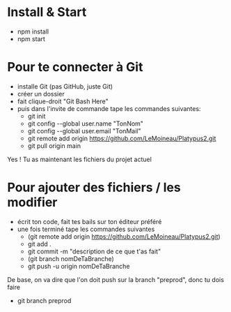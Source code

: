 # Install & Start

- npm install
- npm start

# Pour te connecter à Git
- installe Git (pas GitHub, juste Git)
- créer un dossier
- fait clique-droit "Git Bash Here"
- puis dans l'invite de commande tape les commandes suivantes:
  - git init
  - git config --global user.name "TonNom"
  - git config --global user.email "TonMail"
  - git remote add origin https://github.com/LeMoineau/Platypus2.git
  - git pull origin main

Yes ! Tu as maintenant les fichiers du projet actuel

# Pour ajouter des fichiers / les modifier
- écrit ton code, fait tes bails sur ton éditeur préféré
- une fois terminé tape les commandes suivantes
  - (git remote add origin https://github.com/LeMoineau/Platypus2.git)
  - git add .
  - git commit -m "description de ce que t'as fait"
  - (git branch nomDeTaBranche)
  - git push -u origin nomDeTaBranche

De base, on va dire que l'on doit push sur la branch "preprod", donc tu dois faire
- git branch preprod
